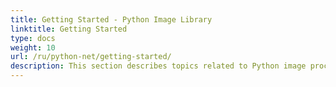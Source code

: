 ```yaml
---
title: Getting Started - Python Image Library
linktitle: Getting Started
type: docs
weight: 10
url: /ru/python-net/getting-started/
description: This section describes topics related to Python image processing library that includes product overview, supported file formats, features, installation and how to run the examples.
---
```

